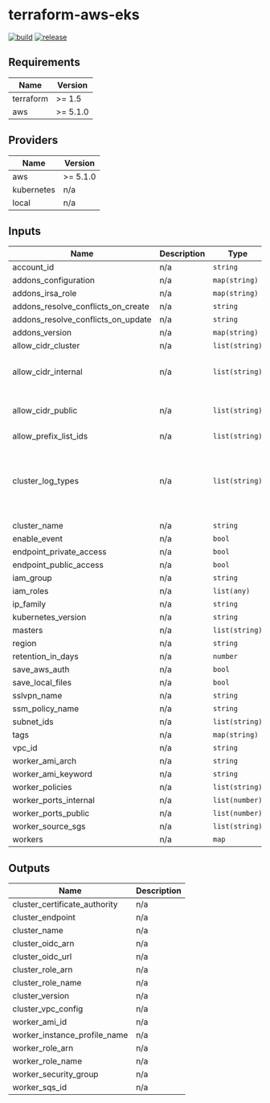 # terraform-aws-eks

[![build](https://img.shields.io/github/actions/workflow/status/nalbam/terraform-aws-eks/push.yml?branch=main&style=for-the-badge&logo=github)](https://github.com/nalbam/terraform-aws-eks/actions/workflows/push.yml)
[![release](https://img.shields.io/github/v/release/nalbam/terraform-aws-eks?style=for-the-badge&logo=github)](https://github.com/nalbam/terraform-aws-eks/releases)

<!--- BEGIN_TF_DOCS --->
## Requirements

| Name | Version |
|------|---------|
| terraform | >= 1.5 |
| aws | >= 5.1.0 |

## Providers

| Name | Version |
|------|---------|
| aws | >= 5.1.0 |
| kubernetes | n/a |
| local | n/a |

## Inputs

| Name | Description | Type | Default | Required |
|------|-------------|------|---------|:--------:|
| account\_id | n/a | `string` | n/a | yes |
| addons\_configuration | n/a | `map(string)` | `{}` | no |
| addons\_irsa\_role | n/a | `map(string)` | `{}` | no |
| addons\_resolve\_conflicts\_on\_create | n/a | `string` | `"OVERWRITE"` | no |
| addons\_resolve\_conflicts\_on\_update | n/a | `string` | `"PRESERVE"` | no |
| addons\_version | n/a | `map(string)` | `{}` | no |
| allow\_cidr\_cluster | n/a | `list(string)` | `[]` | no |
| allow\_cidr\_internal | n/a | `list(string)` | <pre>[<br>  "10.0.0.0/8"<br>]</pre> | no |
| allow\_cidr\_public | n/a | `list(string)` | <pre>[<br>  "0.0.0.0/0"<br>]</pre> | no |
| allow\_prefix\_list\_ids | n/a | `list(string)` | `[]` | no |
| cluster\_log\_types | n/a | `list(string)` | <pre>[<br>  "api",<br>  "audit",<br>  "authenticator",<br>  "controllerManager",<br>  "scheduler"<br>]</pre> | no |
| cluster\_name | n/a | `string` | n/a | yes |
| enable\_event | n/a | `bool` | `true` | no |
| endpoint\_private\_access | n/a | `bool` | `true` | no |
| endpoint\_public\_access | n/a | `bool` | `false` | no |
| iam\_group | n/a | `string` | `""` | no |
| iam\_roles | n/a | `list(any)` | `[]` | no |
| ip\_family | n/a | `string` | `"ipv4"` | no |
| kubernetes\_version | n/a | `string` | n/a | yes |
| masters | n/a | `list(string)` | `[]` | no |
| region | n/a | `string` | n/a | yes |
| retention\_in\_days | n/a | `number` | `30` | no |
| save\_aws\_auth | n/a | `bool` | `true` | no |
| save\_local\_files | n/a | `bool` | `false` | no |
| sslvpn\_name | n/a | `string` | `""` | no |
| ssm\_policy\_name | n/a | `string` | `""` | no |
| subnet\_ids | n/a | `list(string)` | n/a | yes |
| tags | n/a | `map(string)` | `{}` | no |
| vpc\_id | n/a | `string` | n/a | yes |
| worker\_ami\_arch | n/a | `string` | `"x86_64"` | no |
| worker\_ami\_keyword | n/a | `string` | `"*"` | no |
| worker\_policies | n/a | `list(string)` | `[]` | no |
| worker\_ports\_internal | n/a | `list(number)` | `[]` | no |
| worker\_ports\_public | n/a | `list(number)` | `[]` | no |
| worker\_source\_sgs | n/a | `list(string)` | `[]` | no |
| workers | n/a | `map` | `{}` | no |

## Outputs

| Name | Description |
|------|-------------|
| cluster\_certificate\_authority | n/a |
| cluster\_endpoint | n/a |
| cluster\_name | n/a |
| cluster\_oidc\_arn | n/a |
| cluster\_oidc\_url | n/a |
| cluster\_role\_arn | n/a |
| cluster\_role\_name | n/a |
| cluster\_version | n/a |
| cluster\_vpc\_config | n/a |
| worker\_ami\_id | n/a |
| worker\_instance\_profile\_name | n/a |
| worker\_role\_arn | n/a |
| worker\_role\_name | n/a |
| worker\_security\_group | n/a |
| worker\_sqs\_id | n/a |

<!--- END_TF_DOCS --->
